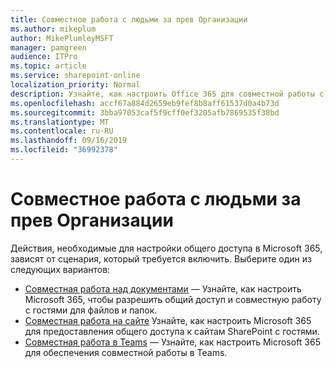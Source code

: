 ```yaml
---
title: Совместное работа с людьми за прев Организации
ms.author: mikeplum
author: MikePlumleyMSFT
manager: pamgreen
audience: ITPro
ms.topic: article
ms.service: sharepoint-online
localization_priority: Normal
description: Узнайте, как настроить Office 365 для совместной работы с гостевыми пользователями.
ms.openlocfilehash: accf67a884d2659eb9fef8b8aff61537d0a4b73d
ms.sourcegitcommit: 3bba97053caf5f9cff0ef3205afb7869535f38bd
ms.translationtype: MT
ms.contentlocale: ru-RU
ms.lasthandoff: 09/16/2019
ms.locfileid: "36992378"
---
```

# <a name="collaborating-with-people-outside-your-organization"></a>Совместное работа с людьми за прев Организации

Действия, необходимые для настройки общего доступа в Microsoft 365, зависят от сценария, который требуется включить. Выберите один из следующих вариантов:

- [Совместная работа над документами](collaborate-on-documents.md) — Узнайте, как настроить Microsoft 365, чтобы разрешить общий доступ и совместную работу с гостями для файлов и папок.
- [Совместная работа на сайте](collaborate-in-a-site.md) Узнайте, как настроить Microsoft 365 для предоставления общего доступа к сайтам SharePoint с гостями.
- [Совместная работа в Teams](collaborate-as-a-team.md) — Узнайте, как настроить Microsoft 365 для обеспечения совместной работы в Teams.


